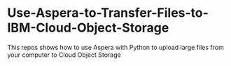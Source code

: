 # Use-Aspera-to-Transfer-Files-to-IBM-Cloud-Object-Storage
This repos shows how to use Aspera with Python to upload large files from your computer to Cloud Object Storage

